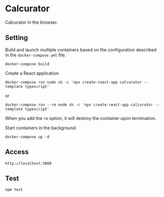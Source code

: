 # Calcurator

Calcurator in the browser.

## Setting

Build and launch multiple containers based on the configuration described in the ```docker-compose.yml``` file.  
```
docker-compose build
```

Create a React application.
```
docker-compose run node sh -c 'npx create-react-app calcurator --template typescript'
```
or
```
docker-compose run --rm node sh -c 'npx create-react-app calcurator --template typescript'
```

When you add the ```rm``` option, it will destroy the container upon termination.  

Start containers in the background.
```
docker-compose up -d
```

## Access

```
http://localhost:3000
```

## Test

```
npm test
```